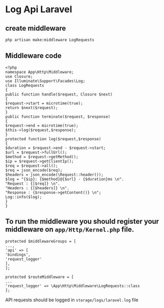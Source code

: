 # Log Api Laravel


## create middleware 


```bash
php artisan make:middleware LogRequests
```

## Middleware code

```
<?php
namespace App\Http\Middleware;
use Closure;
use Illuminate\Support\Facades\Log;
class LogRequests
{
public function handle($request, Closure $next)
{
$request->start = microtime(true);
return $next($request);
}
public function terminate($request, $response)
{
$request->end = microtime(true);
$this->log($request,$response);
}
protected function log($request,$response)
{
$duration = $request->end - $request->start;
$url = $request->fullUrl();
$method = $request->getMethod();
$ip = $request->getClientIp();
$req = $request->all();
$req = json_encode($req);
$headers = json_encode(\Request::header());
$log = "{$ip}: {$method}@{$url} - {$duration}ms \n".
"Request : {[$req]} \n".
"Headers : {[$headers]} \n".
"Response : {$response->getContent()} \n";
Log::info($log);
}
}
```

## To run the middleware you should register your middleware on `app/Http/Kernel.php` file.

```
protected $middlewareGroups = [
...,
'api' => [
'bindings',
'request_logger'
],
];
```

```
protected $routeMiddleware = [
...
'request_logger' => \App\Http\Middleware\LogRequests::class
];
```

API requests should be logged in `storage/logs/laravel.log` file








